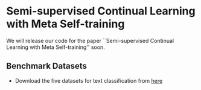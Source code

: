 # Semi-supervised Continual Learning with Meta Self-training
We will release our code for the paper ``Semi-supervised Continual Learning with Meta Self-training'' soon.

## Benchmark Datasets
- Download the five datasets for text classification from [here](https://tinyurl.com/y89zdadp)
